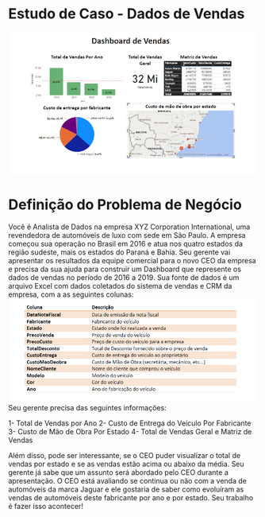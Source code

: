 # Estudo de Caso - Dados de Vendas
![Dashboard de Vendas](Dashboardvendas.png)

# Definição do Problema de Negócio

   Você é Analista de Dados na empresa XYZ Corporation International, uma revendedora de automóveis de luxo com sede em 
   São Paulo. A empresa começou sua operação no Brasil em 2016 e atua nos quatro estados da região sudeste, mais os estados
   do Paraná e Bahia.
   Seu  gerente  vai  apresentar os resultados da equipe comercial para o novo CEO da empresa e precisa da sua ajuda para 
   construir um Dashboard que represente os dados de vendas no período de 2016 a 2019. Sua fonte de dados é um arquivo Excel
   com dados coletados do sistema de vendas e CRM da empresa, com a as seguintes colunas:
   ![Tabela com os dados](tabela.png)
   Seu gerente precisa das seguintes informações:

   1- Total de Vendas por Ano
   2- Custo de Entrega do Veículo Por Fabricante
   3- Custo de Mão de Obra Por Estado
   4- Total de Vendas Geral e Matriz de Vendas

   Além disso, pode ser interessante, se o CEO puder visualizar o total de vendas por estado e se as vendas estão acima
   ou abaixo da média. Seu gerente já sabe que um assunto será abordado pelo CEO durante a apresentação.
   O CEO está avaliando se continua ou não com a venda de automóveis da marca Jaguar e ele gostaria de saber como evoluíram
   as vendas de automóveis deste fabricante por ano e por estado.
   Seu trabalho é fazer isso acontecer!
